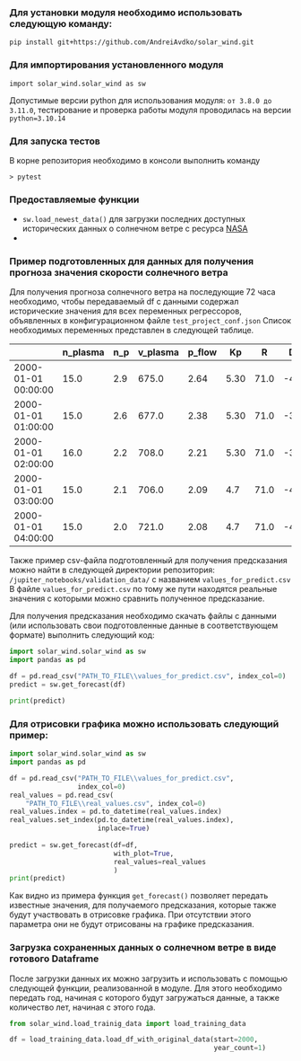 ### Для установки модуля необходимо использовать следующую команду:
```pip install git+https://github.com/AndreiAvdko/solar_wind.git```

### Для импортирования установленного модуля
```import solar_wind.solar_wind as sw```

Допустимые версии python для использования модуля: ```от 3.8.0 до 3.11.0```, тестирование и проверка работы модуля проводилась на версии ```python=3.10.14```

### Для запуска тестов
В корне репозитория необходимо в консоли выполнить команду
```
> pytest
```

### Предоставляемые функции
- ```sw.load_newest_data()``` для загрузки последних доступных исторических данных о солнечном ветре с ресурса [NASA](https://spdf.gsfc.nasa.gov/pub/data/omni/low_res_omni/)
- 


### Пример подготовленных для данных для получения прогноза значения скорости солнечного ветра
Для получения прогноза солнечного ветра на последующие 72 часа необходимо, чтобы передаваемый df с данными содержал исторические значения для всех переменных регрессоров, объявленных в конфигурационном файле ```test_project_conf.json```
Список необходимых переменных представлен в следующей таблице.

||n_plasma                     |n_p   |v_plasma                                     |p_flow| Kp    |R   |Dst  |AE   |f107_adj|AL    |AU   |
|------|-----------------------------|------|---------------------------------------------|------|-------|----|-----|-----|--------|------|-----|
|2000-01-01 00:00:00|15.0 |2.9   |675.0 |2.64  | 5.30  |71.0|-45.0|517.0|125.6   |-279.0|238.0|
|2000-01-01 01:00:00|15.0 |2.6   |677.0 |2.38  | 5.30  |71.0|-37.0|313.0|125.6   |-146.0|167.0|
|2000-01-01 02:00:00|16.0 |2.2   |708.0 |2.21  | 5.30  |71.0|-37.0|559.0|125.6   |-422.0|137.0|
|2000-01-01 03:00:00|15.0 |2.1   |706.0 |2.09  | 4.7   |71.0|-41.0|567.0|125.6   |-429.0|138.0|
|2000-01-01 04:00:00|15.0 |2.0   |721.0 |2.08  | 4.7   |71.0|-45.0|287.0|125.6   |-191.0|96.0 |

Также пример csv-файла подготовленный для получения предсказания можно найти в следующей директории репозитория:
```/jupiter_notebooks/validation_data/``` c названием ```values_for_predict.csv```
В файле ```values_for_predict.csv``` по тому же пути находятся реальные значения с которыми можно сравнить полученное предсказание.

Для получения предсказания необходимо скачать файлы с данными (или использовать свои подготовленные данные в соответствующем формате) выполнить следующий код:
```python
import solar_wind.solar_wind as sw
import pandas as pd

df = pd.read_csv("PATH_TO_FILE\\values_for_predict.csv", index_col=0)
predict = sw.get_forecast(df)

print(predict)
```

### Для отрисовки графика можно использовать следующий пример:
```python
import solar_wind.solar_wind as sw
import pandas as pd

df = pd.read_csv("PATH_TO_FILE\\values_for_predict.csv",
                 index_col=0)
real_values = pd.read_csv(
    "PATH_TO_FILE\\real_values.csv", index_col=0)
real_values.index = pd.to_datetime(real_values.index)
real_values.set_index(pd.to_datetime(real_values.index), 
                      inplace=True)
 
predict = sw.get_forecast(df=df,
                          with_plot=True,
                          real_values=real_values
                          )
print(predict)
```

Как видно из примера функция ```get_forecast()``` позволяет передать известные значения, для получаемого предсказания, которые также будут участвовать в отрисовке графика.
При отсутствии этого параметра они не будут отрисованы на графике предсказания.

### Загрузка сохраненных данных о солнечном ветре в виде готового Dataframe
После загрузки данных их можно загрузить и использовать с помощью следующей функции, реализованной в модуле.
Для этого необходимо передать год, начиная с которого будут загружаться данные, а также количество лет, начиная с этого года.
```python
from solar_wind.load_trainig_data import load_training_data

df = load_training_data.load_df_with_original_data(start=2000, 
                                                   year_count=1)
```
